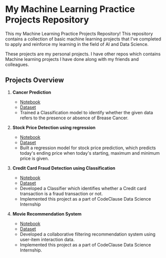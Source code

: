# My Machine Learning Practice Projects Repository

This my Machine Learning Practice Projects Repository! This repository contains a collection of basic machine learning projects that I've completed to apply and reinforce my learning in the field of AI and Data Science. 

These projects are my personal projects. I have other repos which contains Machine learning projects I have done along with my friends and colleagues. 

## Projects Overview

1. **Cancer Prediction**
   - [Notebook](./Project1_Cancer_Prediction/Breast_Cancer_Prediction.ipynb)
   - [Dataset](./Project1_Cancer_Prediction/Cancer.csv)
   - Trained a Classification model to identify whether the given data refers to the presence or absence of Brease Cancer.
    
2. **Stock Price Detection using regression**
   - [Notebook](./Project2_Stock_Price_prediction/notebook.ipynb)
   - [Dataset](./Project2_Stock_Price_prediction/TSLA.csv)
   - Built a regression model for stock price prediction, which predicts today's ending price when today's starting, maximum and minimum price is given.

3. **Credit Card Fraud Detection using Classification**
   - [Notebook](./Project3_Credit_Card_Fraud_Detection/Credit_Card_Fraud_Detection.ipynb)
   - [Dataset](https://www.kaggle.com/datasets/mlg-ulb/creditcardfraud)
   - Developed a Classifier which identifies whether a Credit card transaction is a fraud transaction or not.
   - Implemented this project as a part of CodeClause Data Science Internship

5. **Movie Recommendation System**
   - [Notebook](./Project3_RecommendationSystem/notebook.ipynb)
   - [Dataset](./Project3_RecommendationSystem/ratings.csv)
   - Developed a collaborative filtering recommendation system using user-item interaction data.
   - Implemented this project as a part of CodeClause Data Science Internship.
 



